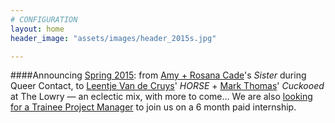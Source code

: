 ```yaml
---
# CONFIGURATION
layout: home
header_image: "assets/images/header_2015s.jpg"

---
```

####Announcing [Spring 2015](/current/2015-spring): from [Amy + Rosana Cade](/current/2015-spring/cade)'s *Sister* during Queer Contact, to [Leentje Van de Cruys](/current/2015-spring/vandecruys)' *HORSE* + [Mark Thomas](/current/2015-spring/thomas)' *Cuckooed* at The Lowry — an eclectic mix, with more to come… We are also [looking for a Trainee Project Manager](http://habmcr.posthaven.com/trainee-project-manager-paid-internship-6-months-with-hab-slash-word-of-warning-from-feb-2015) to join us on a 6 month paid internship.
